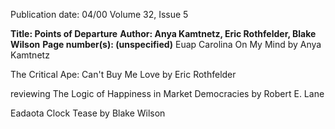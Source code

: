Publication date: 04/00
Volume 32, Issue 5

**Title: Points of Departure**
**Author: Anya Kamtnetz, Eric Rothfelder, Blake Wilson**
**Page number(s):  (unspecified)**
Euap Carolina On My Mind by Anya Kamtnetz

The Critical Ape: Can't Buy Me Love by Eric Rothfelder

reviewing The Logic of Happiness in Market Democracies by Robert E. Lane

Eadaota Clock Tease by Blake Wilson